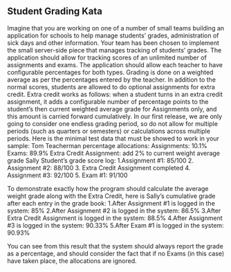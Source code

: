 
Student Grading Kata
--------------------

Imagine that you are working on one of a number of small teams building an application for schools to help manage students’ grades,
administration of sick days and other information. Your team has been chosen to implement the small server-side piece that manages
tracking of students’ grades.
The application should allow for tracking scores of an unlimited number of assignments and exams. The application should allow each
teacher to have configurable percentages for both types. Grading is done on a weighted average as per the percentages entered by the
teacher. In addition to the normal scores, students are allowed to do optional assignments for extra credit. Extra credit works as
follows: when a student turns in an extra credit assignment, it adds a configurable number of percentage points to the student’s then
current weighted average grade for Assignments only, and this amount is carried forward cumulatively.
In our first release, we are only going to consider one endless grading period, so do not allow for multiple periods (such as quarters or
semesters) or calculations across multiple periods.
Here is the minimal test data that must be showed to work in your sample:
Tom Teacherman percentage allocations:
Assignments: 10.1%
Exams: 89.9%
Extra Credit Assignment: add 2% to current weight average grade
Sally Student’s grade score log:
1.Assignment #1: 85/100
2. Assignment #2: 88/100
3. Extra Credit Assignment completed
4. Assignment #3: 92/100
5. Exam #1: 91/100

To demonstrate exactly how the program should calculate the average weight grade along with the Extra Credit, here is Sally’s
cumulative grade after each entry in the grade book:
1.After Assignment #1 is logged in the system: 85%
2.After Assignment #2 is logged in the system: 86.5%
3.After Extra Credit Assignment is logged in the system: 88.5%
4.After Assignment #3 is logged in the system: 90.33%
5.After Exam #1 is logged in the system: 90.93%


You can see from this result that the system should always report the grade as a percentage, and should consider the fact that if no
Exams (in this case) have taken place, the allocations are ignored.
